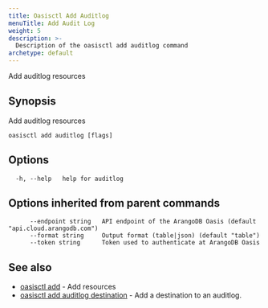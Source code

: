 ```yaml
---
title: Oasisctl Add Auditlog
menuTitle: Add Audit Log
weight: 5
description: >-
  Description of the oasisctl add auditlog command
archetype: default
---
```

Add auditlog resources

## Synopsis

Add auditlog resources

```
oasisctl add auditlog [flags]
```

## Options

```
  -h, --help   help for auditlog
```

## Options inherited from parent commands

```
      --endpoint string   API endpoint of the ArangoDB Oasis (default "api.cloud.arangodb.com")
      --format string     Output format (table|json) (default "table")
      --token string      Token used to authenticate at ArangoDB Oasis
```

## See also

* [oasisctl add](_index.md)	 - Add resources
* [oasisctl add auditlog destination](add-audit-log-destination.md)	 - Add a destination to an auditlog.

